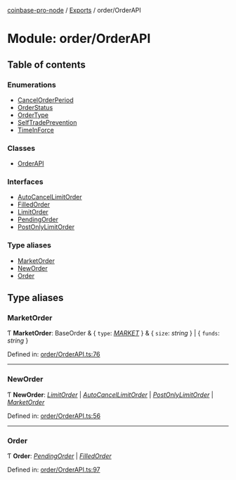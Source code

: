 [coinbase-pro-node](../README.md) / [Exports](../modules.md) / order/OrderAPI

# Module: order/OrderAPI

## Table of contents

### Enumerations

- [CancelOrderPeriod](../enums/order_orderapi.cancelorderperiod.md)
- [OrderStatus](../enums/order_orderapi.orderstatus.md)
- [OrderType](../enums/order_orderapi.ordertype.md)
- [SelfTradePrevention](../enums/order_orderapi.selftradeprevention.md)
- [TimeInForce](../enums/order_orderapi.timeinforce.md)

### Classes

- [OrderAPI](../classes/order_orderapi.orderapi.md)

### Interfaces

- [AutoCancelLimitOrder](../interfaces/order_orderapi.autocancellimitorder.md)
- [FilledOrder](../interfaces/order_orderapi.filledorder.md)
- [LimitOrder](../interfaces/order_orderapi.limitorder.md)
- [PendingOrder](../interfaces/order_orderapi.pendingorder.md)
- [PostOnlyLimitOrder](../interfaces/order_orderapi.postonlylimitorder.md)

### Type aliases

- [MarketOrder](order_orderapi.md#marketorder)
- [NewOrder](order_orderapi.md#neworder)
- [Order](order_orderapi.md#order)

## Type aliases

### MarketOrder

Ƭ **MarketOrder**: BaseOrder & { `type`: [*MARKET*](../enums/order_orderapi.ordertype.md#market)  } & { `size`: *string*  } \| { `funds`: *string*  }

Defined in: [order/OrderAPI.ts:76](https://github.com/bennycode/coinbase-pro-node/blob/760c258/src/order/OrderAPI.ts#L76)

___

### NewOrder

Ƭ **NewOrder**: [*LimitOrder*](../interfaces/order_orderapi.limitorder.md) \| [*AutoCancelLimitOrder*](../interfaces/order_orderapi.autocancellimitorder.md) \| [*PostOnlyLimitOrder*](../interfaces/order_orderapi.postonlylimitorder.md) \| [*MarketOrder*](order_orderapi.md#marketorder)

Defined in: [order/OrderAPI.ts:56](https://github.com/bennycode/coinbase-pro-node/blob/760c258/src/order/OrderAPI.ts#L56)

___

### Order

Ƭ **Order**: [*PendingOrder*](../interfaces/order_orderapi.pendingorder.md) \| [*FilledOrder*](../interfaces/order_orderapi.filledorder.md)

Defined in: [order/OrderAPI.ts:97](https://github.com/bennycode/coinbase-pro-node/blob/760c258/src/order/OrderAPI.ts#L97)
